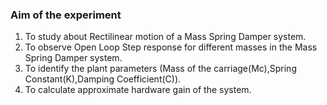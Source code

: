 ### Aim of the experiment
1. To study about Rectilinear motion of a Mass Spring Damper system.<br/>
2. To observe Open Loop Step response for different masses in the Mass Spring Damper system.<br/>
3. To identify the plant parameters (Mass of the carriage(Mc),Spring Constant(K),Damping Coefficient(C)).
</b><br/>
4. To calculate approximate hardware gain of the system.
